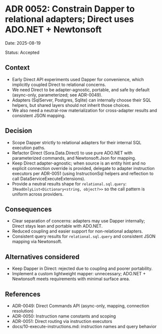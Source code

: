 # ADR 0052: Constrain Dapper to relational adapters; Direct uses ADO.NET + Newtonsoft

Date: 2025-08-19

Status: Accepted

## Context

- Early Direct API experiments used Dapper for convenience, which implicitly coupled Direct to relational concerns.
- We need Direct to be adapter-agnostic, portable, and safe by default (async-only, parameterized; see ADR-0049).
- Adapters (SqlServer, Postgres, Sqlite) can internally choose their SQL helpers, but shared layers should not inherit those choices.
- We also need a neutral-row materialization for cross-adapter results and consistent JSON mapping.

## Decision

- Scope Dapper strictly to relational adapters for their internal SQL execution paths.
- Refactor Direct (Sora.Data.Direct) to use pure ADO.NET with parameterized commands, and Newtonsoft.Json for mapping.
- Keep Direct adapter-agnostic; when source is an entity hint and no explicit connection override is provided, delegate to adapter instruction executors per ADR-0051 (using InstructionSql helpers and reflection to call DataServiceExecuteExtensions).
- Provide a neutral results shape for `relational.sql.query`: `IReadOnlyList<Dictionary<string, object?>>` so the call pattern is uniform across providers.

## Consequences

- Clear separation of concerns: adapters may use Dapper internally; Direct stays lean and portable with ADO.NET.
- Reduced coupling and easier support for non-relational adapters.
- Consistent query results for `relational.sql.query` and consistent JSON mapping via Newtonsoft.

## Alternatives considered

- Keep Dapper in Direct: rejected due to coupling and poorer portability.
- Implement a custom lightweight mapper: unnecessary; ADO.NET + Newtonsoft meets requirements with minimal surface area.

## References

- ADR-0049: Direct Commands API (async-only, mapping, connection resolution)
- ADR-0050: Instruction name constants and scoping
- ADR-0051: Direct routing via instruction executors
- docs/10-execute-instructions.md: instruction names and query behavior
